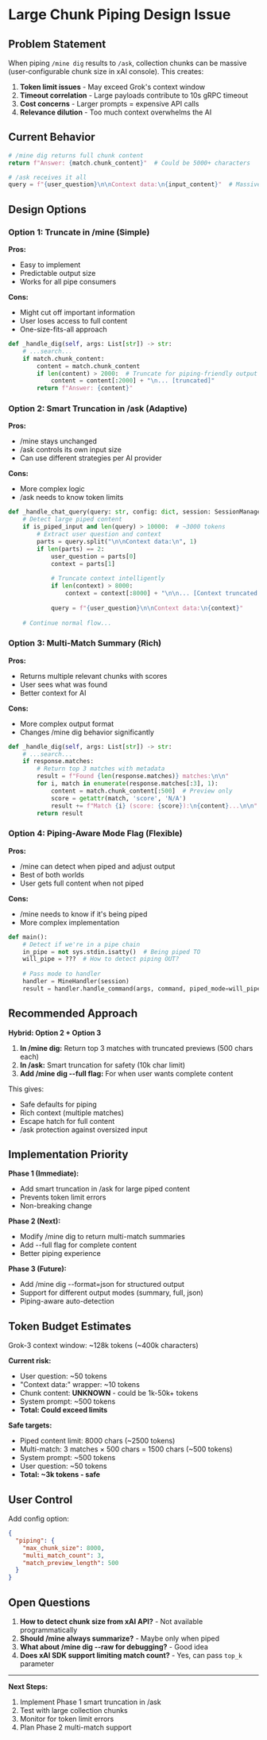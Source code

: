 # Large Chunk Piping Design Issue

## Problem Statement

When piping `/mine dig` results to `/ask`, collection chunks can be massive (user-configurable chunk size in xAI console). This creates:

1. **Token limit issues** - May exceed Grok's context window
2. **Timeout correlation** - Large payloads contribute to 10s gRPC timeout
3. **Cost concerns** - Larger prompts = expensive API calls
4. **Relevance dilution** - Too much context overwhelms the AI

## Current Behavior

```python
# /mine dig returns full chunk content
return f"Answer: {match.chunk_content}"  # Could be 5000+ characters

# /ask receives it all
query = f"{user_question}\n\nContext data:\n{input_content}"  # Massive prompt
```

## Design Options

### Option 1: Truncate in /mine (Simple)
**Pros:**
- Easy to implement
- Predictable output size
- Works for all pipe consumers

**Cons:**
- Might cut off important information
- User loses access to full content
- One-size-fits-all approach

```python
def _handle_dig(self, args: List[str]) -> str:
    # ...search...
    if match.chunk_content:
        content = match.chunk_content
        if len(content) > 2000:  # Truncate for piping-friendly output
            content = content[:2000] + "\n... [truncated]"
        return f"Answer: {content}"
```

### Option 2: Smart Truncation in /ask (Adaptive)
**Pros:**
- /mine stays unchanged
- /ask controls its own input size
- Can use different strategies per AI provider

**Cons:**
- More complex logic
- /ask needs to know token limits

```python
def _handle_chat_query(query: str, config: dict, session: SessionManager, is_piped_input: bool = False) -> str:
    # Detect large piped content
    if is_piped_input and len(query) > 10000:  # ~3000 tokens
        # Extract user question and context
        parts = query.split("\n\nContext data:\n", 1)
        if len(parts) == 2:
            user_question = parts[0]
            context = parts[1]
            
            # Truncate context intelligently
            if len(context) > 8000:
                context = context[:8000] + "\n\n... [Context truncated - original was too large]"
            
            query = f"{user_question}\n\nContext data:\n{context}"
    
    # Continue normal flow...
```

### Option 3: Multi-Match Summary (Rich)
**Pros:**
- Returns multiple relevant chunks with scores
- User sees what was found
- Better context for AI

**Cons:**
- More complex output format
- Changes /mine dig behavior significantly

```python
def _handle_dig(self, args: List[str]) -> str:
    # ...search...
    if response.matches:
        # Return top 3 matches with metadata
        result = f"Found {len(response.matches)} matches:\n\n"
        for i, match in enumerate(response.matches[:3], 1):
            content = match.chunk_content[:500]  # Preview only
            score = getattr(match, 'score', 'N/A')
            result += f"Match {i} (score: {score}):\n{content}...\n\n"
        return result
```

### Option 4: Piping-Aware Mode Flag (Flexible)
**Pros:**
- /mine can detect when piped and adjust output
- Best of both worlds
- User gets full content when not piped

**Cons:**
- /mine needs to know if it's being piped
- More complex implementation

```python
def main():
    # Detect if we're in a pipe chain
    in_pipe = not sys.stdin.isatty()  # Being piped TO
    will_pipe = ???  # How to detect piping OUT?
    
    # Pass mode to handler
    handler = MineHandler(session)
    result = handler.handle_command(args, command, piped_mode=will_pipe)
```

## Recommended Approach

**Hybrid: Option 2 + Option 3**

1. **In /mine dig:** Return top 3 matches with truncated previews (500 chars each)
2. **In /ask:** Smart truncation for safety (10k char limit)
3. **Add /mine dig --full flag:** For when user wants complete content

This gives:
- Safe defaults for piping
- Rich context (multiple matches)
- Escape hatch for full content
- /ask protection against oversized input

## Implementation Priority

**Phase 1 (Immediate):**
- Add smart truncation in /ask for large piped content
- Prevents token limit errors
- Non-breaking change

**Phase 2 (Next):**
- Modify /mine dig to return multi-match summaries
- Add --full flag for complete content
- Better piping experience

**Phase 3 (Future):**
- Add /mine dig --format=json for structured output
- Support for different output modes (summary, full, json)
- Piping-aware auto-detection

## Token Budget Estimates

Grok-3 context window: ~128k tokens (~400k characters)

**Current risk:**
- User question: ~50 tokens
- "Context data:" wrapper: ~10 tokens  
- Chunk content: **UNKNOWN** - could be 1k-50k+ tokens
- System prompt: ~500 tokens
- **Total: Could exceed limits**

**Safe targets:**
- Piped content limit: 8000 chars (~2500 tokens)
- Multi-match: 3 matches × 500 chars = 1500 chars (~500 tokens)
- System prompt: ~500 tokens
- User question: ~50 tokens
- **Total: ~3k tokens - safe**

## User Control

Add config option:
```json
{
  "piping": {
    "max_chunk_size": 8000,
    "multi_match_count": 3,
    "match_preview_length": 500
  }
}
```

## Open Questions

1. **How to detect chunk size from xAI API?** - Not available programmatically
2. **Should /mine always summarize?** - Maybe only when piped
3. **What about /mine dig --raw for debugging?** - Good idea
4. **Does xAI SDK support limiting match count?** - Yes, can pass `top_k` parameter

---

**Next Steps:**
1. Implement Phase 1 smart truncation in /ask
2. Test with large collection chunks
3. Monitor for token limit errors
4. Plan Phase 2 multi-match support